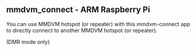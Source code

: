 mmdvm_connect - ARM Raspberry Pi
--------------------------------------
You can use MMDVM hotspot (or repeater) with this mmdvm-connect app to directly connect to another MMDVM hotspot (or repeater).

(DMR mode only)


